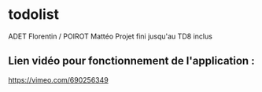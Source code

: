 # todolist

ADET Florentin / POIROT Mattéo
Projet fini jusqu'au TD8 inclus 

## Lien vidéo pour fonctionnement de l'application : 
https://vimeo.com/690256349



